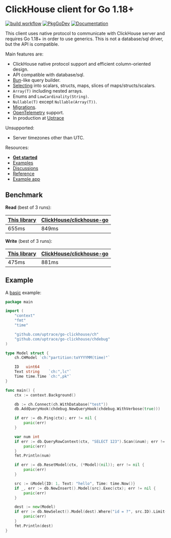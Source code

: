 # ClickHouse client for Go 1.18+

[![build workflow](https://github.com/uptrace/go-clickhouse/actions/workflows/build.yml/badge.svg)](https://github.com/uptrace/go-clickhouse/actions)
[![PkgGoDev](https://pkg.go.dev/badge/github.com/uptrace/go-clickhouse/ch)](https://pkg.go.dev/github.com/go-clickhouse/ch)
[![Documentation](https://img.shields.io/badge/ch-documentation-informational)](https://clickhouse.uptrace.dev/)

This client uses native protocol to communicate with ClickHouse server and requires Go 1.18+ in
order to use generics. This is not a database/sql driver, but the API is compatible.

Main features are:

- ClickHouse native protocol support and efficient column-oriented design.
- API compatible with database/sql.
- [Bun](https://github.com/uptrace/bun/)-like query builder.
- [Selecting](https://clickhouse.uptrace.dev/guide/query-select.html) into scalars, structs, maps,
  slices of maps/structs/scalars.
- `Array(T)` including nested arrays.
- Enums and `LowCardinality(String)`.
- `Nullable(T)` except `Nullable(Array(T))`.
- [Migrations](https://clickhouse.uptrace.dev/guide/migrations.html).
- [OpenTelemetry](https://clickhouse.uptrace.dev/guide/monitoring.html) support.
- In production at [Uptrace](https://uptrace.dev/)

Unsupported:

- Server timezones other than UTC.

Resources:

- [**Get started**](https://clickhouse.uptrace.dev/guide/getting-started.html)
- [Examples](https://github.com/uptrace/go-clickhouse/tree/master/example)
- [Discussions](https://github.com/uptrace/go-clickhouse/discussions)
- [Reference](https://pkg.go.dev/github.com/uptrace/go-clickhouse/ch)
- [Example app](https://github.com/uptrace/uptrace)

## Benchmark

**Read** (best of 3 runs):

| [This library][1] | [ClickHouse/clickhouse-go][2] |
| ----------------- | ----------------------------- |
| 655ms             | 849ms                         |

**Write** (best of 3 runs):

| [This library][3] | [ClickHouse/clickhouse-go][4] |
| ----------------- | ----------------------------- |
| 475ms             | 881ms                         |

[1]: benchmark/read-native/main.go
[2]: https://github.com/ClickHouse/clickhouse-go/blob/v2/benchmark/v2/read-native/main.go
[3]: benchmark/write-native-columnar/main.go
[4]: https://github.com/ClickHouse/clickhouse-go/blob/v2/benchmark/v2/write-native-columnar/main.go

## Example

A [basic](example/basic) example:

```go
package main

import (
	"context"
	"fmt"
	"time"

	"github.com/uptrace/go-clickhouse/ch"
	"github.com/uptrace/go-clickhouse/chdebug"
)

type Model struct {
	ch.CHModel `ch:"partition:toYYYYMM(time)"`

	ID   uint64
	Text string    `ch:",lc"`
	Time time.Time `ch:",pk"`
}

func main() {
	ctx := context.Background()

	db := ch.Connect(ch.WithDatabase("test"))
	db.AddQueryHook(chdebug.NewQueryHook(chdebug.WithVerbose(true)))

	if err := db.Ping(ctx); err != nil {
		panic(err)
	}

	var num int
	if err := db.QueryRowContext(ctx, "SELECT 123").Scan(&num); err != nil {
		panic(err)
	}
	fmt.Println(num)

	if err := db.ResetModel(ctx, (*Model)(nil)); err != nil {
		panic(err)
	}

	src := &Model{ID: 1, Text: "hello", Time: time.Now()}
	if _, err := db.NewInsert().Model(src).Exec(ctx); err != nil {
		panic(err)
	}

	dest := new(Model)
	if err := db.NewSelect().Model(dest).Where("id = ?", src.ID).Limit(1).Scan(ctx); err != nil {
		panic(err)
	}
	fmt.Println(dest)
}
```
